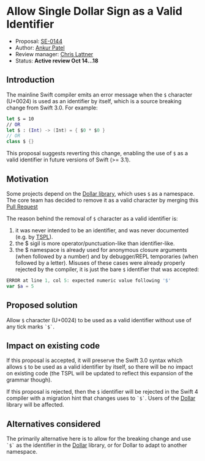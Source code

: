 # Allow Single Dollar Sign as a Valid Identifier

* Proposal: [SE-0144](0144-allow-single-dollar-sign-as-valid-identifier.md)
* Author: [Ankur Patel](https://github.com/ankurp)
* Review manager: [Chris Lattner](http://github.com/lattner)
* Status: **Active review Oct 14...18**

## Introduction

The mainline Swift compiler emits an error message when the `$` character
(U+0024) is used as an identifier by itself, which is a source breaking
change from Swift 3.0.  For example:

```swift
let $ = 10
// OR
let $ : (Int) -> (Int) = { $0 * $0 }
// OR
class $ {}
```

This proposal suggests reverting this change, enabling the use of `$` as a
valid identifier in future versions of Swift (>= 3.1).

## Motivation

Some projects depend on the 
[Dollar library](https://github.com/ankurp/Dollar), which uses `$`
as a namespace.
The core team has decided to remove it as a valid character by merging this
[Pull Request](https://github.com/apple/swift/pull/3901)

The reason behind the removal of `$` character as a valid identifier is:

1. it was never intended to be an identifier, and was never documented (e.g. by [TSPL](https://developer.apple.com/library/content/documentation/Swift/Conceptual/Swift_Programming_Language/LexicalStructure.html#//apple_ref/swift/grammar/identifier)).
2. the $ sigil is more operator/punctuation-like than identifier-like.
3. the $ namespace is already used for anonymous closure arguments (when 
   followed by a number) and by debugger/REPL temporaries (when followed by
   a letter).  Misuses of these cases were already properly rejected by the
   compiler, it is just the bare `$` identifier that was accepted:

```swift
ERROR at line 1, col 5: expected numeric value following '$'
var $a = 5
```


## Proposed solution

Allow `$` character (U+0024) to be used as a valid identifier without use of
any tick marks `` `$` ``.

## Impact on existing code

If this proposal is accepted, it will preserve the Swift 3.0 syntax which allows
`$` to be used as a valid identifier by itself, so there will be no impact on 
existing code (the TSPL will be updated to reflect this expansion of the grammar
though).

If this proposal is rejected, then the `$` identifier will be rejected in the 
Swift 4 compiler with a migration hint that changes uses to `` `$` ``.  Users
of the [Dollar](https://github.com/ankurp/Dollar) library will be affected.

## Alternatives considered

The primarily alternative here is to allow for the breaking change and use 
`` `$` `` as the identifier in the [Dollar](https://github.com/ankurp/Dollar)
library, or for Dollar to adapt to another namespace.
